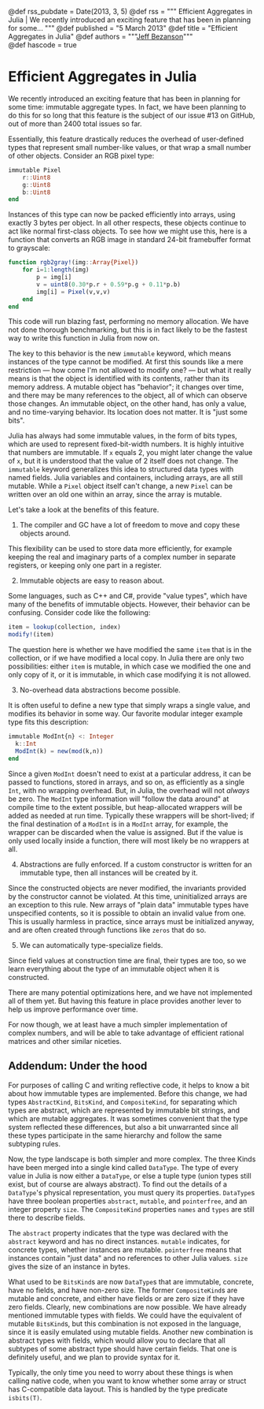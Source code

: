 @def rss_pubdate = Date(2013, 3, 5)
@def rss = """ Efficient Aggregates in Julia | We recently introduced an exciting feature that has been in planning for some... """
@def published = "5 March 2013"
@def title = "Efficient Aggregates in Julia"
@def authors = """<a href="https://github.com/JeffBezanson">Jeff Bezanson</a>"""  
@def hascode = true

# Efficient Aggregates in Julia

We recently introduced an exciting feature that has been in planning for some
time: immutable aggregate types. In fact, we have been planning to do this
for so long that this feature is the subject of our issue #13 on GitHub,
out of more than 2400 total issues so far.

Essentially, this feature drastically reduces the overhead of user-defined
types that represent small number-like values, or that wrap a small number
of other objects. Consider an RGB pixel type:

```julia
immutable Pixel
    r::Uint8
    g::Uint8
    b::Uint8
end
```

Instances of this type can now be packed efficiently into arrays, using
exactly 3 bytes per object. In all other respects, these objects continue
to act like normal first-class objects. To see how we might use
this, here is a function that converts an RGB image in standard 24-bit
framebuffer format to grayscale:

```julia
function rgb2gray!(img::Array{Pixel})
    for i=1:length(img)
        p = img[i]
        v = uint8(0.30*p.r + 0.59*p.g + 0.11*p.b)
        img[i] = Pixel(v,v,v)
    end
end
```

This code will run blazing fast, performing no memory allocation. We
have not done thorough benchmarking, but this is in fact likely to be the
fastest way to write this function in Julia from now on.

The key to this behavior is the new `immutable` keyword, which means
instances of the type cannot be modified. At first this sounds like
a mere restriction — how come I'm not allowed to modify one? — but
what it really means is that the object is identified with its contents,
rather than its memory address. A mutable object has "behavior"; it changes
over time, and there may be many references to the object, all of which
can observe those changes. An immutable object, on the other hand, has only
a value, and no time-varying behavior. Its location does not matter. It is
"just some bits".

Julia has always had some immutable values, in the form of bits types,
which are used to represent fixed-bit-width numbers. It is highly intuitive
that numbers are immutable. If `x` equals 2, you might later change the value
of `x`, but it is understood that the value of 2 itself does not change.
The `immutable` keyword generalizes this idea to structured data types with
named fields. Julia variables and containers, including arrays, are all
still mutable. While a `Pixel` object itself can't change, a new `Pixel`
can be written over an old one within an array, since the array is mutable.

Let's take a look at the benefits of this feature.

1. The compiler and GC have a lot of freedom to move and copy these objects
   around.

This flexibility can be used to store data more efficiently, for example keeping the real
and imaginary parts of a complex number in separate registers, or keeping only one part in a
register.

2. Immutable objects are easy to reason about.

Some languages, such as C++ and C#, provide "value types", which have many of the benefits
of immutable objects. However, their behavior can be confusing. Consider code like the
following:

```julia
item = lookup(collection, index)
modify!(item)
```

The question here is whether we have modified the same `item` that is in
the collection, or if we have modified a local copy. In Julia there are
only two possibilities: either `item` is mutable, in which case we modified the
one and only copy of it, or it is immutable, in which case modifying it is
not allowed.

3. No-overhead data abstractions become possible.

It is often useful to define a new type that simply wraps a single value, and modifies its
behavior in some way. Our favorite modular integer example type fits this description:

```julia
immutable ModInt{n} <: Integer
  k::Int
  ModInt(k) = new(mod(k,n))
end
```

Since a given `ModInt` doesn't need to exist at a particular address, it
can be passed to functions, stored in arrays, and so on, as efficiently as
a single `Int`, with no wrapping overhead. But, in Julia, the overhead will not
*always* be zero. The `ModInt` type information will "follow the data around"
at compile time to the extent possible, but heap-allocated wrappers will be
added as needed at run time. Typically these wrappers will be short-lived;
if the final destination of a `ModInt` is in a `ModInt` array, for example,
the wrapper can be discarded when the value is assigned. But if the value is
only used locally inside a function, there will most likely be no wrappers
at all.

4. Abstractions are fully enforced. If a custom constructor is written for
   an immutable type, then all instances will be created by it.

Since the constructed objects are never modified, the invariants provided by the constructor
cannot be violated. At this time, uninitialized arrays are an exception to this rule. New
arrays of "plain data" immutable types have unspecified contents, so it is possible to
obtain an invalid value from one. This is usually harmless in practice, since arrays must be
initialized anyway, and are often created through functions like `zeros` that do so.

5. We can automatically type-specialize fields.

Since field values at construction time are final, their types are too, so we learn
everything about the type of an immutable object when it is constructed.

There are many potential optimizations here, and we have not implemented all of them yet.
But having this feature in place provides another lever to help us improve performance over
time.

For now though, we at least have a much simpler implementation of complex numbers, and will
be able to take advantage of efficient rational matrices and other similar niceties.


## Addendum: Under the hood

For purposes of calling C and writing reflective code, it helps to know a
bit about how immutable types are implemented. Before this change, we had
types `AbstractKind`, `BitsKind`, and `CompositeKind`, for separating which
types are abstract, which are represented by immutable bit strings, and which
are mutable aggregates. It was sometimes convenient that the type system
reflected these differences, but also a bit unwarranted since all these
types participate in the same hierarchy and follow the same subtyping rules.

Now, the type landscape is both simpler and more complex. The three Kinds
have been merged into a single kind called `DataType`. The type of every
value in Julia is now either a `DataType`, or else a tuple type (union types
still exist, but of course are always abstract). To find out the details
of a `DataType`'s physical representation, you must query its properties.
`DataType`s have three boolean properties `abstract`, `mutable`, and
`pointerfree`, and an integer property `size`. The `CompositeKind` properties
`names` and `types` are still there to describe fields.

The `abstract` property indicates that the type was declared with the
`abstract` keyword and has no direct instances. `mutable` indicates, for
concrete types, whether instances are mutable. `pointerfree` means that
instances contain "just data" and no references to other Julia values.
`size` gives the size of an instance in bytes.

What used to be `BitsKind`s are now `DataType`s that are immutable, concrete,
have no fields, and have non-zero size. The former `CompositeKind`s are
mutable and concrete, and either have fields or are zero size if they
have zero fields. Clearly, new combinations are now possible. We have
already mentioned immutable types with fields. We could have the equivalent
of mutable `BitsKind`s, but this combination is not exposed in the language,
since it is easily emulated using mutable fields. Another new combination
is abstract types with fields, which would allow you to declare that all
subtypes of some abstract type should have certain fields. That one is
definitely useful, and we plan to provide syntax for it.

Typically, the only time you need to worry about these things
is when calling native code, when you want to know whether some array
or struct has C-compatible data layout. This is handled by the type
predicate `isbits(T)`.
